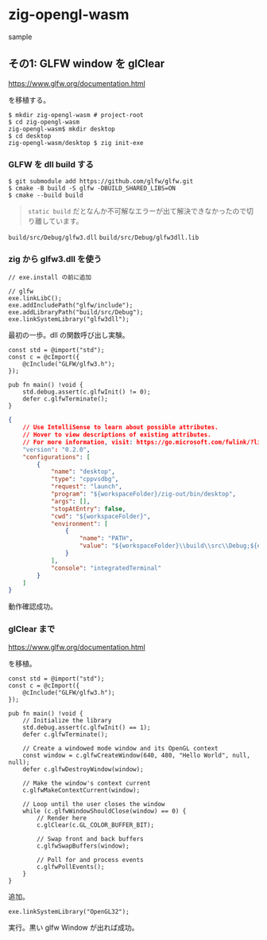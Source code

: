 # zig-opengl-wasm

sample

## その1: GLFW window を glClear

<https://www.glfw.org/documentation.html>

を移植する。

```
$ mkdir zig-opengl-wasm # project-root
$ cd zig-opengl-wasm
zig-opengl-wasm$ mkdir desktop
$ cd desktop
zig-opengl-wasm/desktop $ zig init-exe
```

### GLFW を dll build する

```
$ git submodule add https://github.com/glfw/glfw.git
$ cmake -B build -S glfw -DBUILD_SHARED_LIBS=ON
$ cmake --build build
```

> `static build` だとなんか不可解なエラーが出て解決できなかったので切り離しています。

`build/src/Debug/glfw3.dll`
`build/src/Debug/glfw3dll.lib`

### zig から glfw3.dll を使う


```zig:build.zig
// exe.install の前に追加

// glfw
exe.linkLibC();
exe.addIncludePath("glfw/include");    
exe.addLibraryPath("build/src/Debug");
exe.linkSystemLibrary("glfw3dll");
```

最初の一歩。dll の関数呼び出し実験。

```zig:main.zig
const std = @import("std");
const c = @cImport({
    @cInclude("GLFW/glfw3.h");
});

pub fn main() !void {
    std.debug.assert(c.glfwInit() != 0);
    defer c.glfwTerminate();
}
```

```.vscode/launch.json
{
    // Use IntelliSense to learn about possible attributes.
    // Hover to view descriptions of existing attributes.
    // For more information, visit: https://go.microsoft.com/fwlink/?linkid=830387
    "version": "0.2.0",
    "configurations": [
        {
            "name": "desktop",
            "type": "cppvsdbg",
            "request": "launch",
            "program": "${workspaceFolder}/zig-out/bin/desktop",
            "args": [],
            "stopAtEntry": false,
            "cwd": "${workspaceFolder}",
            "environment": [
                {
                    "name": "PATH",
                    "value": "${workspaceFolder}\\build\\src\\Debug;${env:PATH}"
                }
            ],
            "console": "integratedTerminal"
        }
    ]
}
```

動作確認成功。

### glClear まで

<https://www.glfw.org/documentation.html>

を移植。

```zig:main.zig
const std = @import("std");
const c = @cImport({
    @cInclude("GLFW/glfw3.h");
});

pub fn main() !void {
    // Initialize the library
    std.debug.assert(c.glfwInit() == 1);
    defer c.glfwTerminate();

    // Create a windowed mode window and its OpenGL context
    const window = c.glfwCreateWindow(640, 480, "Hello World", null, null);
    defer c.glfwDestroyWindow(window);

    // Make the window's context current
    c.glfwMakeContextCurrent(window);

    // Loop until the user closes the window
    while (c.glfwWindowShouldClose(window) == 0) {
        // Render here
        c.glClear(c.GL_COLOR_BUFFER_BIT);

        // Swap front and back buffers
        c.glfwSwapBuffers(window);

        // Poll for and process events
        c.glfwPollEvents();
    }
}
```

追加。

```zig:build.zig
exe.linkSystemLibrary("OpenGL32");
```

実行。黒い glfw Window が出れば成功。

